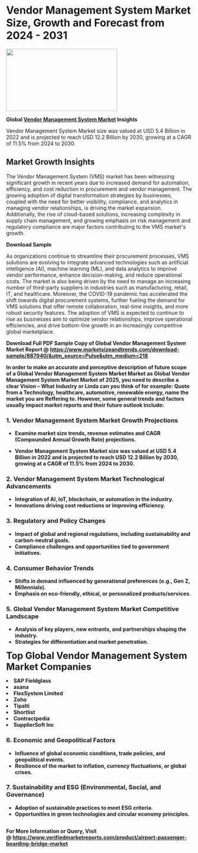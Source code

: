 <H1>Vendor Management System Market Size, Growth and Forecast from 2024 - 2031</H1><img class="aligncenter size-medium wp-image-584254" src="https://thirdeyenews.in/wp-content/uploads/2024/09/Global-Market-Research-300x168.jpeg" alt="" width="300" height="168" /><p><strong>Global&nbsp;<a href="https://www.marketsizeandtrends.com/download-sample/887940/&amp;utm_source=Pulse&amp;utm_medium=218">Vendor Management System Market</a> Insights</strong></p><p>Vendor Management System Market size was valued at USD 5.4 Billion in 2022 and is projected to reach USD 12.2 Billion by 2030, growing at a CAGR of 11.5% from 2024 to 2030.</p><p><h2>Market Growth Insights</h2> <p>The Vendor Management System (VMS) market has been witnessing significant growth in recent years due to increased demand for automation, efficiency, and cost reduction in procurement and vendor management. The growing adoption of digital transformation strategies by businesses, coupled with the need for better visibility, compliance, and analytics in managing vendor relationships, is driving the market expansion. Additionally, the rise of cloud-based solutions, increasing complexity in supply chain management, and growing emphasis on risk management and regulatory compliance are major factors contributing to the VMS market's growth.</p> <p><strong>Download Sample</strong></p> <p>As organizations continue to streamline their procurement processes, VMS solutions are evolving to integrate advanced technologies such as artificial intelligence (AI), machine learning (ML), and data analytics to improve vendor performance, enhance decision-making, and reduce operational costs. The market is also being driven by the need to manage an increasing number of third-party suppliers in industries such as manufacturing, retail, IT, and healthcare. Moreover, the COVID-19 pandemic has accelerated the shift towards digital procurement systems, further fueling the demand for VMS solutions that offer remote collaboration, real-time insights, and more robust security features. The adoption of VMS is expected to continue to rise as businesses aim to optimize vendor relationships, improve operational efficiencies, and drive bottom-line growth in an increasingly competitive global marketplace.</p> <p><strong></p><p><span class=""><strong>Download Full PDF Sample Copy of Global Vendor Management System Market Report</strong> @ <a href="https://www.marketsizeandtrends.com/download-sample/887940/&amp;utm_source=Pulse&amp;utm_medium=218" target="_blank">https://www.marketsizeandtrends.com/download-sample/887940/&amp;utm_source=Pulse&amp;utm_medium=218</a></span></p><p>In order to make an accurate and perceptive description of future scope of a Global&nbsp;Vendor Management System Market Market as Global&nbsp;Vendor Management System Market Market of 2025, you need to describe a clear Vision &ndash; What Industry or Linda can you think of for example: Quote from a Technology, healthcare, automotive, renewable energy, name the market you are Reffering to. However, some general trends and factors usually impact market reports and their future outlook include:</p><h3>1.&nbsp;<strong>Vendor Management System Market Growth Projections</strong></h3><ul><li>Examine market size trends, revenue estimates and CAGR (Compounded Annual Growth Rate) projections.</li><li><p>Vendor Management System Market size was valued at USD 5.4 Billion in 2022 and is projected to reach USD 12.2 Billion by 2030, growing at a CAGR of 11.5% from 2024 to 2030.</p></li></ul><h3>2.&nbsp;<strong>Vendor Management System Market Technological Advancements</strong></h3><ul><li>Integration of AI, IoT, blockchain, or automation in the industry.</li><li>Innovations driving cost reductions or improving efficiency.</li></ul><h3>3.&nbsp;<strong>Regulatory and Policy Changes</strong></h3><ul><li>Impact of global and regional regulations, including sustainability and carbon-neutral goals.</li><li>Compliance challenges and opportunities tied to government initiatives.</li></ul><h3>4.&nbsp;<strong>Consumer Behavior Trends</strong></h3><ul><li>Shifts in demand influenced by generational preferences (e.g., Gen Z, Millennials).</li><li>Emphasis on eco-friendly, ethical, or personalized products/services.</li></ul><h3>5.&nbsp;<strong>Global Vendor Management System Market Competitive Landscape</strong></h3><ul><li>Analysis of key players, new entrants, and partnerships shaping the industry.</li><li>Strategies for differentiation and market penetration.</li></ul><p data-pm-slice="1 1 []"><span style="color: inherit; font-family: inherit; font-size: 25px;">Top Global Vendor Management System Market Companies</span></p><div class="" data-test-id=""><p><li>SAP Fieldglass</li><li> asana</li><li> FlexSystem Limited</li><li> Zoho</li><li> Tipalti</li><li> Shortlist</li><li> Contractpedia</li><li> SupplierSoft Inc</li></p></div><h3>6.&nbsp;<strong>Economic and Geopolitical Factors</strong></h3><ul><li>Influence of global economic conditions, trade policies, and geopolitical events.</li><li>Resilience of the market to inflation, currency fluctuations, or global crises.</li></ul><h3>7.&nbsp;<strong>Sustainability and ESG (Environmental, Social, and Governance)</strong></h3><ul><li>Adoption of sustainable practices to meet ESG criteria.</li><li>Opportunities in green technologies and circular economy principles.</li></ul><h2><strong style="font-size: 14px;">For More Information or Query, Visit @&nbsp;</strong><a style="background-color: #ffffff; font-size: 14px;" href="https://www.marketsizeandtrends.com/report/vendor-management-system-market-/" target="_blank">https://www.verifiedmarketreports.com/product/airport-passenger-boarding-bridge-market</a></h2>
